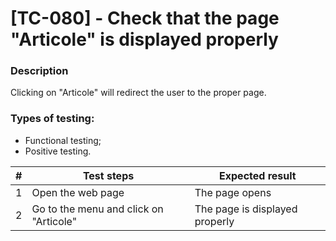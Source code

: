 # **[TC-080] - Check that the page "Articole" is displayed properly**

### **Description**

Clicking on "Articole" will redirect the user to the proper page.

### **Types of testing:**

- Functional testing;
- Positive testing.

| #   | **Test steps**                         | **Expected result**            |
| --- | -------------------------------------- | ------------------------------ |
| 1   | Open the web page                      | The page opens                 |
| 2   | Go to the menu and click on "Articole" | The page is displayed properly |
